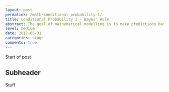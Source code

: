 ```yaml
---
layout: post
permalink: /math/conditional-probability-1/
title: Conditional Probability I - Bayes' Rule
abstract: The goal of mathematical modelling is to make predictions based on limited data. The Bayesian approach to this problem is to organize the data we have into a probabilistic model which is "most likely" to explain it. This post introduces Bayes rule and the language of conditional probability in which it is expressed; subsequent posts will explore the surprising subtleties of this language in more detail.
level: medium
date: 2017-05-31
categories: stage
comments: true
---
```


Start of post

## Subheader 

Stuff
